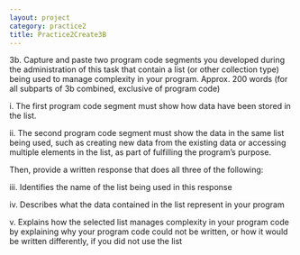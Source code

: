 ```yaml
---
layout: project
category: practice2
title: Practice2Create3B
---
```



3b. Capture and paste two program code segments you developed during the administration of this task that contain a list (or other collection type) being used to manage complexity in your program. Approx. 200 words (for all subparts of 3b combined, exclusive of program code)

i. The first program code segment must show how data have been stored in the list.

ii. The second program code segment must show the data in the same list being used, such as creating new data from the existing data or accessing multiple elements in the list, as part of fulfilling the program’s purpose.

Then, provide a written response that does all three of the following:

iii. Identifies the name of the list being used in this response

iv. Describes what the data contained in the list represent in your program

v. Explains how the selected list manages complexity in your program code by explaining why your program code could not be written, or how it would be written differently, if you did not use the list
